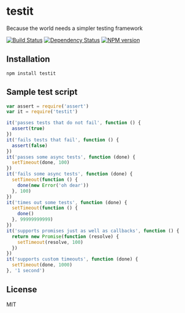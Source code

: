 # testit

Because the world needs a simpler testing framework

[![Build Status](https://travis-ci.org/ForbesLindesay/testit.png?branch=master)](https://travis-ci.org/ForbesLindesay/testit)
[![Dependency Status](https://gemnasium.com/ForbesLindesay/testit.png)](https://gemnasium.com/ForbesLindesay/testit)
[![NPM version](https://badge.fury.io/js/testit.png)](http://badge.fury.io/js/testit)

## Installation

    npm install testit

## Sample test script

```javascript
var assert = require('assert')
var it = require('testit')

it('passes tests that do not fail', function () {
  assert(true)
})
it('fails tests that fail', function () {
  assert(false)
})
it('passes some async tests', function (done) {
  setTimeout(done, 100)
})
it('fails some async tests', function (done) {
  setTimeout(function () {
    done(new Error('oh dear'))
  }, 100)
})
it('times out some tests', function (done) {
  setTimeout(function () {
    done()
  }, 99999999999)
})
it('supports promises just as well as callbacks', function () {
  return new Promise(function (resolve) {
    setTimeout(resolve, 100)
  })
})
it('supports custom timeouts', function (done) {
  setTimeout(done, 1000)
}, '1 second')
```

## License

  MIT